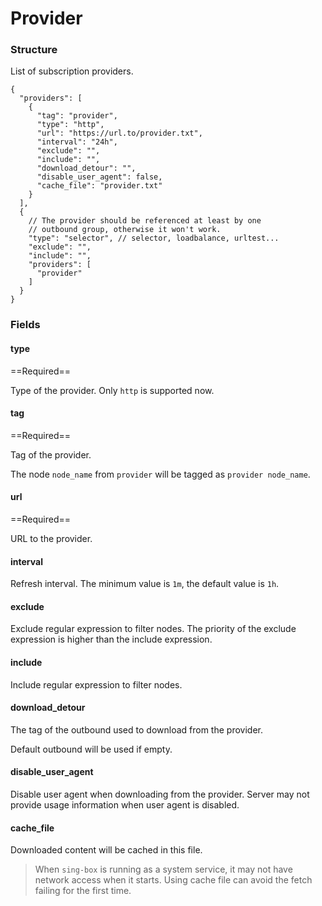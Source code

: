 # Provider

### Structure

List of subscription providers.

```jsonc
{
  "providers": [
    {
      "tag": "provider",
      "type": "http",
      "url": "https://url.to/provider.txt",
      "interval": "24h",
      "exclude": "",
      "include": "",
      "download_detour": "",
      "disable_user_agent": false,
      "cache_file": "provider.txt"
    }
  ],
  {
    // The provider should be referenced at least by one 
    // outbound group, otherwise it won't work.
    "type": "selector", // selector, loadbalance, urltest...
    "exclude": "",
    "include": "",
    "providers": [
      "provider"
    ]
  }
}
```

### Fields

#### type

==Required==

Type of the provider. Only `http` is supported now.

#### tag

==Required==

Tag of the provider.

The node `node_name` from `provider` will be tagged as `provider node_name`.

#### url

==Required==

URL to the provider.

#### interval

Refresh interval. The minimum value is `1m`, the default value is `1h`.

#### exclude

Exclude regular expression to filter nodes. The priority of the exclude expression is higher than the include expression.

#### include

Include regular expression to filter nodes.

#### download_detour

The tag of the outbound used to download from the provider.

Default outbound will be used if empty.

#### disable_user_agent

Disable user agent when downloading from the provider.
Server may not provide usage information when user agent is disabled.

#### cache_file

Downloaded content will be cached in this file.

> When `sing-box` is running as a system service, it may not have network access when it starts. Using cache file can avoid the fetch failing for the first time.
